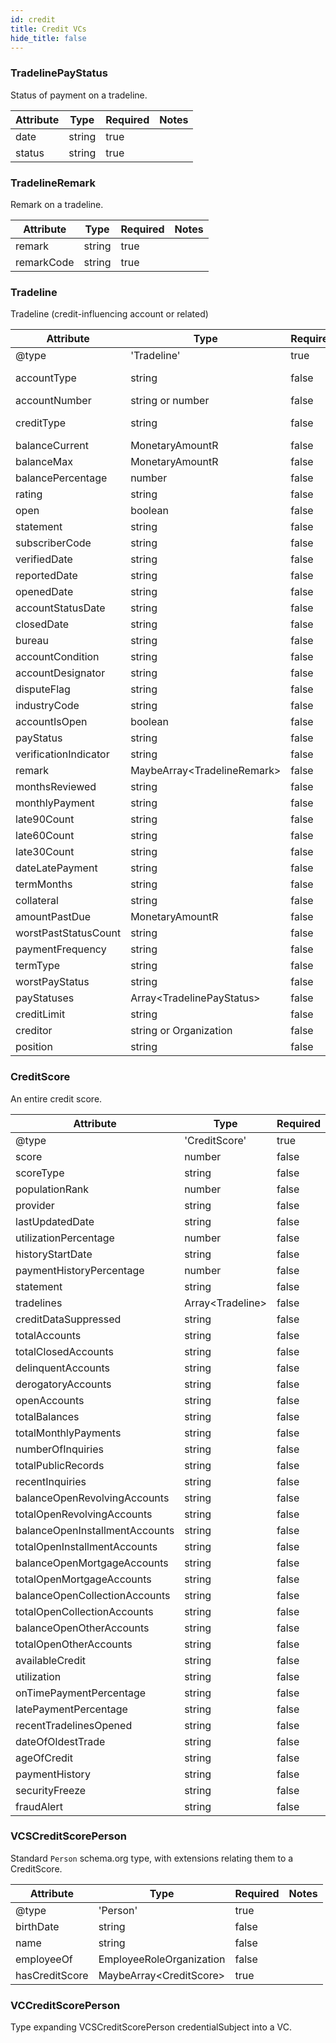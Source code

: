 ```yaml
---
id: credit
title: Credit VCs
hide_title: false
---
```




### TradelinePayStatus

Status of payment on a tradeline.

| Attribute | Type | Required | Notes |
| ---       | ---   | ---       | --- |
| date |  string | true |  |
| status |  string | true |  |

### TradelineRemark

Remark on a tradeline.

| Attribute | Type | Required | Notes |
| ---       | ---   | ---       | --- |
| remark |  string | true |  |
| remarkCode |  string | true |  |

### Tradeline

Tradeline (credit-influencing account or related)

| Attribute | Type | Required | Notes |
| ---       | ---   | ---       | --- |
| @type |  'Tradeline' | true |  |
| accountType |  string | false | Type of account |
| accountNumber |  string or number | false |  |
| creditType |  string | false | Type of credit |
| balanceCurrent |  MonetaryAmountR | false |  |
| balanceMax |  MonetaryAmountR | false |  |
| balancePercentage |  number | false |  |
| rating |  string | false |  |
| open |  boolean | false |  |
| statement |  string | false |  |
| subscriberCode |  string | false |  |
| verifiedDate |  string | false |  |
| reportedDate |  string | false |  |
| openedDate |  string | false |  |
| accountStatusDate |  string | false |  |
| closedDate |  string | false |  |
| bureau |  string | false |  |
| accountCondition |  string | false |  |
| accountDesignator |  string | false |  |
| disputeFlag |  string | false |  |
| industryCode |  string | false |  |
| accountIsOpen |  boolean | false |  |
| payStatus |  string | false |  |
| verificationIndicator |  string | false |  |
| remark |  MaybeArray&lt;TradelineRemark&gt; | false |  |
| monthsReviewed |  string | false |  |
| monthlyPayment |  string | false |  |
| late90Count |  string | false |  |
| late60Count |  string | false |  |
| late30Count |  string | false |  |
| dateLatePayment |  string | false |  |
| termMonths |  string | false |  |
| collateral |  string | false |  |
| amountPastDue |  MonetaryAmountR | false |  |
| worstPastStatusCount |  string | false |  |
| paymentFrequency |  string | false |  |
| termType |  string | false |  |
| worstPayStatus |  string | false |  |
| payStatuses |  Array&lt;TradelinePayStatus&gt; | false |  |
| creditLimit |  string | false |  |
| creditor |  string or Organization | false |  |
| position |  string | false |  |

### CreditScore

An entire credit score.

| Attribute | Type | Required | Notes |
| ---       | ---   | ---       | --- |
| @type |  'CreditScore' | true |  |
| score |  number | false |  |
| scoreType |  string | false |  |
| populationRank |  number | false |  |
| provider |  string | false |  |
| lastUpdatedDate |  string | false |  |
| utilizationPercentage |  number | false |  |
| historyStartDate |  string | false |  |
| paymentHistoryPercentage |  number | false |  |
| statement |  string | false |  |
| tradelines |  Array&lt;Tradeline&gt; | false |  |
| creditDataSuppressed |  string | false |  |
| totalAccounts |  string | false |  |
| totalClosedAccounts |  string | false |  |
| delinquentAccounts |  string | false |  |
| derogatoryAccounts |  string | false |  |
| openAccounts |  string | false |  |
| totalBalances |  string | false |  |
| totalMonthlyPayments |  string | false |  |
| numberOfInquiries |  string | false |  |
| totalPublicRecords |  string | false |  |
| recentInquiries |  string | false |  |
| balanceOpenRevolvingAccounts |  string | false |  |
| totalOpenRevolvingAccounts |  string | false |  |
| balanceOpenInstallmentAccounts |  string | false |  |
| totalOpenInstallmentAccounts |  string | false |  |
| balanceOpenMortgageAccounts |  string | false |  |
| totalOpenMortgageAccounts |  string | false |  |
| balanceOpenCollectionAccounts |  string | false |  |
| totalOpenCollectionAccounts |  string | false |  |
| balanceOpenOtherAccounts |  string | false |  |
| totalOpenOtherAccounts |  string | false |  |
| availableCredit |  string | false |  |
| utilization |  string | false |  |
| onTimePaymentPercentage |  string | false |  |
| latePaymentPercentage |  string | false |  |
| recentTradelinesOpened |  string | false |  |
| dateOfOldestTrade |  string | false |  |
| ageOfCredit |  string | false |  |
| paymentHistory |  string | false |  |
| securityFreeze |  string | false |  |
| fraudAlert |  string | false |  |

### VCSCreditScorePerson

Standard `Person` schema.org type, with extensions relating them to a CreditScore.

| Attribute | Type | Required | Notes |
| ---       | ---   | ---       | --- |
| @type |  'Person' | true |  |
| birthDate |  string | false |  |
| name |  string | false |  |
| employeeOf |  EmployeeRoleOrganization | false |  |
| hasCreditScore |  MaybeArray&lt;CreditScore&gt; | true |  |

### VCCreditScorePerson
Type expanding VCSCreditScorePerson credentialSubject into a VC.



